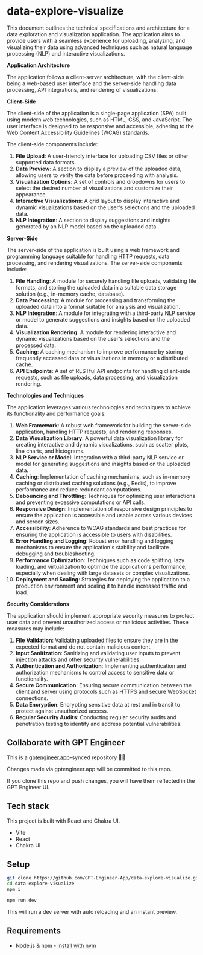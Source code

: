 # data-explore-visualize

This document outlines the technical specifications and architecture for a data exploration and visualization application. The application aims to provide users with a seamless experience for uploading, analyzing, and visualizing their data using advanced techniques such as natural language processing (NLP) and interactive visualizations.

**Application Architecture**

The application follows a client-server architecture, with the client-side being a web-based user interface and the server-side handling data processing, API integrations, and rendering of visualizations.

**Client-Side**

The client-side of the application is a single-page application (SPA) built using modern web technologies, such as HTML, CSS, and JavaScript. The user interface is designed to be responsive and accessible, adhering to the Web Content Accessibility Guidelines (WCAG) standards.

The client-side components include:

1. **File Upload**: A user-friendly interface for uploading CSV files or other supported data formats.
2. **Data Preview**: A section to display a preview of the uploaded data, allowing users to verify the data before proceeding with analysis.
3. **Visualization Options**: A set of controls and dropdowns for users to select the desired number of visualizations and customize their appearance.
4. **Interactive Visualizations**: A grid layout to display interactive and dynamic visualizations based on the user's selections and the uploaded data.
5. **NLP Integration**: A section to display suggestions and insights generated by an NLP model based on the uploaded data.

**Server-Side**

The server-side of the application is built using a web framework and programming language suitable for handling HTTP requests, data processing, and rendering visualizations. The server-side components include:

1. **File Handling**: A module for securely handling file uploads, validating file formats, and storing the uploaded data in a suitable data storage solution (e.g., in-memory cache, database).
2. **Data Processing**: A module for processing and transforming the uploaded data into a format suitable for analysis and visualization.
3. **NLP Integration**: A module for integrating with a third-party NLP service or model to generate suggestions and insights based on the uploaded data.
4. **Visualization Rendering**: A module for rendering interactive and dynamic visualizations based on the user's selections and the processed data.
5. **Caching**: A caching mechanism to improve performance by storing frequently accessed data or visualizations in memory or a distributed cache.
6. **API Endpoints**: A set of RESTful API endpoints for handling client-side requests, such as file uploads, data processing, and visualization rendering.

**Technologies and Techniques**

The application leverages various technologies and techniques to achieve its functionality and performance goals:

1. **Web Framework**: A robust web framework for building the server-side application, handling HTTP requests, and rendering responses.
2. **Data Visualization Library**: A powerful data visualization library for creating interactive and dynamic visualizations, such as scatter plots, line charts, and histograms.
3. **NLP Service or Model**: Integration with a third-party NLP service or model for generating suggestions and insights based on the uploaded data.
4. **Caching**: Implementation of caching mechanisms, such as in-memory caching or distributed caching solutions (e.g., Redis), to improve performance and reduce redundant computations.
5. **Debouncing and Throttling**: Techniques for optimizing user interactions and preventing excessive computations or API calls.
6. **Responsive Design**: Implementation of responsive design principles to ensure the application is accessible and usable across various devices and screen sizes.
7. **Accessibility**: Adherence to WCAG standards and best practices for ensuring the application is accessible to users with disabilities.
8. **Error Handling and Logging**: Robust error handling and logging mechanisms to ensure the application's stability and facilitate debugging and troubleshooting.
9. **Performance Optimization**: Techniques such as code splitting, lazy loading, and virtualization to optimize the application's performance, especially when dealing with large datasets or complex visualizations.
10. **Deployment and Scaling**: Strategies for deploying the application to a production environment and scaling it to handle increased traffic and load.

**Security Considerations**

The application should implement appropriate security measures to protect user data and prevent unauthorized access or malicious activities. These measures may include:

1. **File Validation**: Validating uploaded files to ensure they are in the expected format and do not contain malicious content.
2. **Input Sanitization**: Sanitizing and validating user inputs to prevent injection attacks and other security vulnerabilities.
3. **Authentication and Authorization**: Implementing authentication and authorization mechanisms to control access to sensitive data or functionality.
4. **Secure Communication**: Ensuring secure communication between the client and server using protocols such as HTTPS and secure WebSocket connections.
5. **Data Encryption**: Encrypting sensitive data at rest and in transit to protect against unauthorized access.
6. **Regular Security Audits**: Conducting regular security audits and penetration testing to identify and address potential vulnerabilities.


## Collaborate with GPT Engineer

This is a [gptengineer.app](https://gptengineer.app)-synced repository 🌟🤖

Changes made via gptengineer.app will be committed to this repo.

If you clone this repo and push changes, you will have them reflected in the GPT Engineer UI.

## Tech stack

This project is built with React and Chakra UI.

- Vite
- React
- Chakra UI

## Setup

```sh
git clone https://github.com/GPT-Engineer-App/data-explore-visualize.git
cd data-explore-visualize
npm i
```

```sh
npm run dev
```

This will run a dev server with auto reloading and an instant preview.

## Requirements

- Node.js & npm - [install with nvm](https://github.com/nvm-sh/nvm#installing-and-updating)
